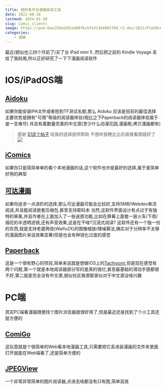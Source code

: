 ```yaml
---
title: 我的各平台漫画阅读工具
date: 2022-08-16
lastmod: 2024-01-10
slug: Comic_clients
image: https://pub-0ae159ad201e408fbc67e31384002f68.r2.dev/2022/PiAJ0LW2MI.png
categories:
    - 漫画
---
```


最近(貌似也三四个月前了)买了台 iPad mini 5 ,然后把之前的 Kindle Voyage 丢给了我妈用,所以正好研究了一下下漫画阅读软件

# IOS/iPadOS端

## [Aidoku](https://aidoku.app)

如果你能安装IPA文件或者抢到TF测试名额,那么 Aidoku 应该是目前的最佳选择
主要优势是拥有"可用"等级的阅读器体验(相比之下Paperback的阅读器体验属于是一言难尽)
并且有着数量完善的中文源(至少什么动漫花园,漫画柜,拷贝漫画都有)

> 感谢 [S1这个帖子](https://bbs.saraba1st.com/2b/thread-1903559-1-1.html) 给我的选择提供帮助
> 不想听我瞎比比的直接看图就好了
> ![](https://img.saraba1st.com/forum/202203/19/111923ckqcctcksn83nnot.png)

## [iComics](https://icomics.co/)

如果你只是简简单单的看个本地漫画的话,这个软件也许是最好的选择,属于是简单好用的典型

## [可达漫画](https://apps.apple.com/cn/app/%E5%8F%AF%E8%BE%BE%E6%BC%AB%E7%94%BB-%E6%9C%AC%E5%9C%B0%E6%BC%AB%E7%94%BB%E9%98%85%E8%AF%BB%E5%99%A8/id1545372338)

如果你追求一点进阶的选择,那么可达漫画可能会比较好,支持SMB/Webdev串流阅读,并且能阅读嵌套压缩包,甚至支持密码本
当然,这软件界面设计有点过于有独特的审美,并且作者在上面加入了一些迷惑功能,比如在屏幕上面套一层火车/下雨/烟花的半透明滤镜,还有声音效果,这是在干啥?沉浸式阅读?
这软件还有一个独一份的东西,就是支持老婆两倍(Waifu2X)的图像缩放/降噪算法,确实对于分辨率不太够的漫画图片来说效果显著(但是也会有种锐化过度的感觉

## [Paperback](https://paperback.moe/)

这是一个很有野心的项目,简单来说就是想做IOS上的[Tachiyomi](https://tachiyomi.org/),但是现在感觉有两个问题,第一个就是本地阅读器部分写的是真的很烂,甚至最基础的滑动手感都很不好,第二就是完全没有中文源,貌似社区做源那家伙对于中文源没啥兴趣

# PC端

其实PC端看漫画随便找个图片浏览器就很好用了,但是最近还是找到了个小工具还挺方便的

## [ComiGo](https://github.com/yumenaka/comi)

这玩意就是个很简单的Web看本地漫画工具,只需要把它丢进装漫画的文件夹里面打开就能在Web端看了,还是简单方便的

## [JPEGView](https://github.com/sylikc/jpegview)

一个非常非常简单的图片阅读器,点进去啥都没有只有图,简单高效
